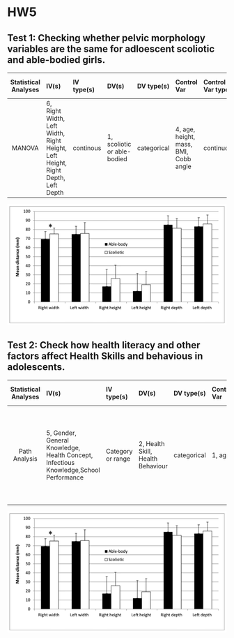 # HW5

## Test 1: Checking whether pelvic morphology variables are the same for adloescent scoliotic and able-bodied girls.

| **Statistical Analyses**	|  **IV(s)**  |  **IV type(s)** |  **DV(s)**  |  **DV type(s)**  |  **Control Var** | **Control Var type**  | **Question to be answered** | **_H0_** | **alpha** | **link to paper**| 
|:----------:|:----------|:------------|:-------------|:-------------|:------------|:------------- |:------------------|:----:|:-------:|:-------|
MANOVA	| 6, Right Width, Left Width, Right Height, Left Height, Right Depth, Left Depth | continous | 1, scoliotic or able-bodied | categorical | 4, age, height, mass, BMI, Cobb angle | continuous | Do pelvic morphology variables of scoliotic girls differ from those of able-bodied girls? | Pelvic Morphology Variables(Scoliotic girls) ~= Pelvic Morphology Variables(Able-bodied girls) | 0.05 | [Pelvic Morphology Characteristics of Adolescent Able-Bodied and Scoliosis Girls](https://journals.plos.org/plosone/article?id=10.1371/journal.pone.0070205#s3) |


![Plot for test 1](journal.pone.0070205.g001.png)


## Test 2: Check how health literacy and other factors affect Health Skills and behavious in adolescents.

| **Statistical Analyses**	|  **IV(s)**  |  **IV type(s)** |  **DV(s)**  |  **DV type(s)**  |  **Control Var** | **Control Var type**  | **Question to be answered** | **_H0_** | **alpha** | **link to paper**| 
|:----------:|:----------|:------------|:-------------|:-------------|:------------|:------------- |:------------------|:----:|:-------:|:-------|
Path Analysis	| 5, Gender, General Knowledge, Health Concept, Infectious Knowledge,School Performance | Category or range | 2, Health Skill, Health Behaviour | categorical | 1, age | continuous | Which factors affect the health skill and behaviour directly as well as indirectly?   | Gender,General Knowledge, Health Concept, Infectious Knowledge and School Performance have no effect on the health skill and behaviour of an individual| 0.05 | [Pelvic Morphology Characteristics of Adolescent Able-Bodied and Scoliosis Girls](https://journals.plos.org/plosone/article?id=10.1371/journal.pone.0104406) |


![Plot for test 1](journal.pone.0070205.g001.png)
